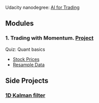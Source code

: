 Udacity nanodegree: [AI for Trading](https://www.udacity.com/course/ai-for-trading--nd880)

## Modules
### 1. Trading with Momentum. [Project](Projects/1-Trading-with-momentum/project_1_starter.ipynb)
Quiz: Quant basics
- [Stock Prices](Quiz/m1_quant_basics/l2_stock_prices/stock_data.ipynb)
- [Resample Data](Quiz/m1_quant_basics/l3_market_mechanics/resample_data.ipynb)

## Side Projects
### [1D Kalman filter](Side-projects/1D-Kalman-filter.ipynb)